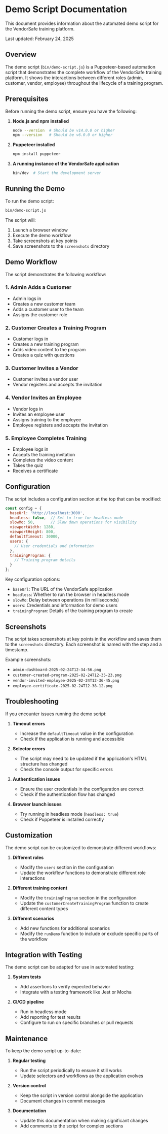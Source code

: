 # Demo Script Documentation

This document provides information about the automated demo script for the VendorSafe training platform.

Last updated: February 24, 2025

## Overview

The demo script (`bin/demo-script.js`) is a Puppeteer-based automation script that demonstrates the complete workflow of the VendorSafe training platform. It shows the interactions between different roles (admin, customer, vendor, employee) throughout the lifecycle of a training program.

## Prerequisites

Before running the demo script, ensure you have the following:

1. **Node.js and npm installed**
   ```bash
   node --version  # Should be v14.0.0 or higher
   npm --version   # Should be v6.0.0 or higher
   ```

2. **Puppeteer installed**
   ```bash
   npm install puppeteer
   ```

3. **A running instance of the VendorSafe application**
   ```bash
   bin/dev  # Start the development server
   ```

## Running the Demo

To run the demo script:

```bash
bin/demo-script.js
```

The script will:
1. Launch a browser window
2. Execute the demo workflow
3. Take screenshots at key points
4. Save screenshots to the `screenshots` directory

## Demo Workflow

The script demonstrates the following workflow:

### 1. Admin Adds a Customer
- Admin logs in
- Creates a new customer team
- Adds a customer user to the team
- Assigns the customer role

### 2. Customer Creates a Training Program
- Customer logs in
- Creates a new training program
- Adds video content to the program
- Creates a quiz with questions

### 3. Customer Invites a Vendor
- Customer invites a vendor user
- Vendor registers and accepts the invitation

### 4. Vendor Invites an Employee
- Vendor logs in
- Invites an employee user
- Assigns training to the employee
- Employee registers and accepts the invitation

### 5. Employee Completes Training
- Employee logs in
- Accepts the training invitation
- Completes the video content
- Takes the quiz
- Receives a certificate

## Configuration

The script includes a configuration section at the top that can be modified:

```javascript
const config = {
  baseUrl: 'http://localhost:3000',
  headless: false,  // Set to true for headless mode
  slowMo: 50,       // Slow down operations for visibility
  viewportWidth: 1280,
  viewportHeight: 800,
  defaultTimeout: 30000,
  users: {
    // User credentials and information
  },
  trainingProgram: {
    // Training program details
  }
};
```

Key configuration options:
- `baseUrl`: The URL of the VendorSafe application
- `headless`: Whether to run the browser in headless mode
- `slowMo`: Delay between operations (in milliseconds)
- `users`: Credentials and information for demo users
- `trainingProgram`: Details of the training program to create

## Screenshots

The script takes screenshots at key points in the workflow and saves them to the `screenshots` directory. Each screenshot is named with the step and a timestamp.

Example screenshots:
- `admin-dashboard-2025-02-24T12-34-56.png`
- `customer-created-program-2025-02-24T12-35-23.png`
- `vendor-invited-employee-2025-02-24T12-36-45.png`
- `employee-certificate-2025-02-24T12-38-12.png`

## Troubleshooting

If you encounter issues running the demo script:

1. **Timeout errors**
   - Increase the `defaultTimeout` value in the configuration
   - Check if the application is running and accessible

2. **Selector errors**
   - The script may need to be updated if the application's HTML structure has changed
   - Check the console output for specific errors

3. **Authentication issues**
   - Ensure the user credentials in the configuration are correct
   - Check if the authentication flow has changed

4. **Browser launch issues**
   - Try running in headless mode (`headless: true`)
   - Check if Puppeteer is installed correctly

## Customization

The demo script can be customized to demonstrate different workflows:

1. **Different roles**
   - Modify the `users` section in the configuration
   - Update the workflow functions to demonstrate different role interactions

2. **Different training content**
   - Modify the `trainingProgram` section in the configuration
   - Update the `customerCreateTrainingProgram` function to create different content types

3. **Different scenarios**
   - Add new functions for additional scenarios
   - Modify the `runDemo` function to include or exclude specific parts of the workflow

## Integration with Testing

The demo script can be adapted for use in automated testing:

1. **System tests**
   - Add assertions to verify expected behavior
   - Integrate with a testing framework like Jest or Mocha

2. **CI/CD pipeline**
   - Run in headless mode
   - Add reporting for test results
   - Configure to run on specific branches or pull requests

## Maintenance

To keep the demo script up-to-date:

1. **Regular testing**
   - Run the script periodically to ensure it still works
   - Update selectors and workflows as the application evolves

2. **Version control**
   - Keep the script in version control alongside the application
   - Document changes in commit messages

3. **Documentation**
   - Update this documentation when making significant changes
   - Add comments to the script for complex sections